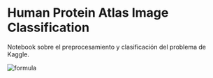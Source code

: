 # Human Protein Atlas Image Classification
Notebook sobre el preprocesamiento y clasificación del problema de Kaggle.


![formula](https://render.githubusercontent.com/render/math?math=|%20x_{1}%20x_{2}%20\angle%20=%20\U,%20x%20\in%20\Z)
